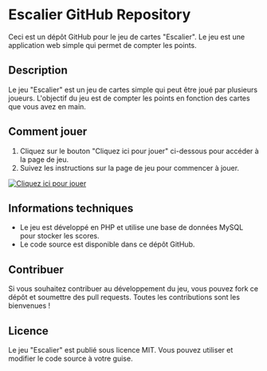 # Escalier GitHub Repository

Ceci est un dépôt GitHub pour le jeu de cartes "Escalier". Le jeu est une application web simple qui permet de compter les points.

## Description

Le jeu "Escalier" est un jeu de cartes simple qui peut être joué par plusieurs joueurs. L'objectif du jeu est de compter les points en fonction des cartes que vous avez en main.

## Comment jouer

1. Cliquez sur le bouton "Cliquez ici pour jouer" ci-dessous pour accéder à la page de jeu.
2. Suivez les instructions sur la page de jeu pour commencer à jouer.

[![Cliquez ici pour jouer](https://img.shields.io/badge/Cliquez-ici-pour-jouer-green?style=for-the-badge)](https://escalier.unaux.com)

## Informations techniques

* Le jeu est développé en PHP et utilise une base de données MySQL pour stocker les scores.
* Le code source est disponible dans ce dépôt GitHub.

## Contribuer

Si vous souhaitez contribuer au développement du jeu, vous pouvez fork ce dépôt et soumettre des pull requests. Toutes les contributions sont les bienvenues !

## Licence

Le jeu "Escalier" est publié sous licence MIT. Vous pouvez utiliser et modifier le code source à votre guise.
